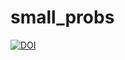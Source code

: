 # small_probs
[![DOI](https://zenodo.org/badge/268039456.svg)](https://zenodo.org/badge/latestdoi/268039456)
